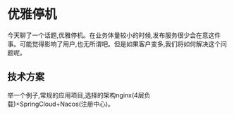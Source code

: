 # 优雅停机
今天聊了一个话题,优雅停机。在业务体量较小的时候,发布服务很少会在意这件事。可能觉得影响了用户,也无所谓吧。但是如果客户变多,我们将如何解决这个问题呢。

## 技术方案
举一个例子,常规的应用项目,选择的架构nginx(4层负载)+SpringCloud+Nacos(注册中心)。

